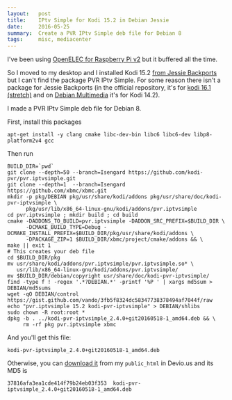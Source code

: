 ```yaml
---
layout:   post
title:    IPtv Simple for Kodi 15.2 in Debian Jessie
date:     2016-05-25
summary:  Create a PVR IPtv Simple deb file for Debian 8 
tags:     misc, mediacenter
---
```


I've been using [OpenELEC for Raspberry Pi v2](http://wiki.openelec.tv/index.php/Raspberry_Pi)
but it buffered all the time.

So I moved to my desktop and I installed Kodi 15.2 [from Jessie Backports](https://packages.debian.org/jessie-backports/kodi)
but I can't find the package PVR IPtv Simple. For some reason there isn't a 
package for Jessie Backports (in the official repository, it's for [kodi 16.1 (stretch)](https://packages.debian.org/stretch/kodi-pvr-iptvsimple)
and on [Debian Multimedia](https://www.deb-multimedia.org/dists/stable/main/binary-amd64/package/kodi) it's for Kodi 14.2).

I made a PVR IPtv Simple deb file for Debian 8.

First, install this packages

```
apt-get install -y clang cmake libc-dev-bin libc6 libc6-dev libp8-platform2v4 gcc
```

Then run

```
BUILD_DIR=`pwd`
git clone --depth=50 --branch=Isengard https://github.com/kodi-pvr/pvr.iptvsimple.git
git clone --depth=1  --branch=Isengard https://github.com/xbmc/xbmc.git
mkdir -p pkg/DEBIAN pkg/usr/share/kodi/addons pkg/usr/share/doc/kodi-pvr-iptvsimple \
      pkg/usr/lib/x86_64-linux-gnu/kodi/addons/pvr.iptvsimple
cd pvr.iptvsimple ; mkdir build ; cd build
cmake -DADDONS_TO_BUILD=pvr.iptvsimple -DADDON_SRC_PREFIX=$BUILD_DIR \
      -DCMAKE_BUILD_TYPE=Debug -DCMAKE_INSTALL_PREFIX=$BUILD_DIR/pkg/usr/share/kodi/addons \
      -DPACKAGE_ZIP=1 $BUILD_DIR/xbmc/project/cmake/addons && \
make || exit 1
# This creates your deb file
cd $BUILD_DIR/pkg
mv usr/share/kodi/addons/pvr.iptvsimple/pvr.iptvsimple.so* \
   usr/lib/x86_64-linux-gnu/kodi/addons/pvr.iptvsimple/
mv $BUILD_DIR/debian/copyright usr/share/doc/kodi-pvr-iptvsimple/
find -type f ! -regex '.*?DEBIAN.*' -printf '%P ' | xargs md5sum > DEBIAN/md5sums
wget -qO DEBIAN/control https://gist.github.com/vando/3fb5f8324dc58347738378494af7044f/raw
echo "pvr.iptvsimple 15.2 kodi-pvr-iptvsimple" > DEBIAN/shlibs
sudo chown -R root:root *
dpkg -b . ../kodi-pvr-iptvsimple_2.4.0+git20160518-1_amd64.deb && \
     rm -rf pkg pvr.iptvsimple xbmc
```

And you'll get this file:

```
kodi-pvr-iptvsimple_2.4.0+git20160518-1_amd64.deb
```

Otherwise, you can [download it](http://devio.us/~vando/pkg/kodi-pvr-iptvsimple_2.4.0+git20160518-1_amd64.deb) 
from my `public_html` in Devio.us and its MD5 is

```
37816afa3ea1cde414f79b24eb03f353  kodi-pvr-iptvsimple_2.4.0+git20160518-1_amd64.deb
```
